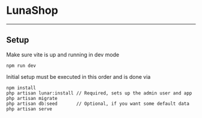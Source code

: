 # LunaShop

---
## Setup

Make sure vite is up and running in dev mode
```text
npm run dev
```

Initial setup must be executed in this order and is done via

```text
npm install  
php artisan lunar:install // Required, sets up the admin user and app
php artisan migrate
php artisan db:seed       // Optional, if you want some default data
php artisan serve
```
